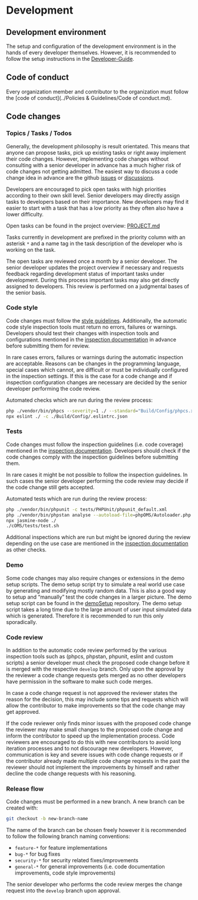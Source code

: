 # Development

## Development environment

 The setup and configuration of the development environment is in the hands of every developer themselves. However, it is recommended to follow the setup instructions in the [Developer-Guide](https://github.com/Karaka-Management/Developer-Guide/blob/develop/general/setup.md).

## Code of conduct

Every organization member and contributor to the organization must follow the [code of conduct](../Policies & Guidelines/Code of conduct.md).

## Code changes

### Topics / Tasks / Todos

Generally, the development philosophy is result orientated. This means that anyone can propose tasks, pick up existing tasks or right away implement their code changes. However, implementing code changes without consulting with a senior developer in advance has a much higher risk of code changes not getting admitted. The easiest way to discuss a code change idea in advance are the github [issues](https://github.com/Karaka-Management/Karaka/issues) or [discussions](https://github.com/Karaka-Management/Karaka/discussions).

Developers  are encouraged to pick open tasks with high priorities according to their own skill level. Senior developers may  directly assign tasks to developers based on their importance. New  developers may find it easier to start with a task that has a low  priority as they often also have a lower difficulty.

Open tasks can be found in the project overview: [PROJECT.md](https://github.com/orgs/Karaka-Management/projects/10)

Tasks  currently in development are prefixed in the priority column with an  asterisk `*` and a name tag in the task description of the developer who is working on the task.

The open  tasks are reviewed once a month by a senior developer. The senior  developer updates the project overview if necessary and requests  feedback regarding development status of important tasks under development. During this process important tasks may also get  directly assigned to developers. This review is performed on a  judgmental bases of the senior basis.

### Code style

Code changes must follow the [style guidelines](https://github.com/Karaka-Management/Developer-Guide/tree/develop/standards). Additionally, the automatic code style inspection tools must return no  errors, failures or warnings. Developers should test their changes with  inspection tools and configurations mentioned in the [inspection documentation](https://github.com/Karaka-Management/Developer-Guide/blob/develop/quality/inspections.md) in advance before submitting them for review.

In rare  cases errors, failures or warnings during the automatic inspection are  acceptable. Reasons can be changes in the programming language, special  cases which cannot, are difficult or must be individually configured in the inspection settings. If this is the case for a code change and if inspection configuration changes are necessary are decided by the senior developer performing the code review.

Automated checks which are run during the review process:

```sh
php ./vendor/bin/phpcs --severity=1 ./ --standard="Build/Config/phpcs.xml"
npx eslint ./ -c ./Build/Config/.eslintrc.json
```

### Tests

Code changes must follow the inspection guidelines (i.e. code coverage) mentioned in the [inspection documentation](https://github.com/Karaka-Management/Developer-Guide/blob/develop/quality/inspections.md). Developers should check if the code changes comply with the inspection guidelines before submitting them.

In rare cases it might be not  possible to follow the inspection guidelines. In such cases the senior  developer performing the code review may decide if the code change still gets accepted.

Automated tests which are run during the review process:

```sh
php ./vendor/bin/phpunit -c tests/PHPUnit/phpunit_default.xml
php ./vendor/bin/phpstan analyse --autoload-file=phpOMS/Autoloader.php -l 9 -c Build/Config/phpstan.neon ./
npx jasmine-node ./
./cOMS/tests/test.sh
```

Additional inspections which are run but might be ignored during the review depending on the use case are mentioned in the [inspection documentation](https://github.com/Karaka-Management/Developer-Guide/blob/develop/quality/inspections.md) as other checks.

### Demo

Some code changes may also require changes or  extensions in the demo setup scripts. The demo setup script try to  simulate a real world use case by generating and modifying mostly random data. This is also a good way to setup and “manually” test the code changes in a larger picture. The  demo setup script can be found in the [demoSetup](https://github.com/Karaka-Management/demoSetup) repository. The demo setup script takes a long time due to the large amount of user input simulated data which is generated. Therefore it is  recommended to run this only sporadically.

### Code review

In addition to the automatic code review performed by the various inspection tools such as (phpcs, phpstan, phpunit, eslint and custom scripts) a senior developer must check the proposed code change before it is merged with the respective `develop` branch. Only upon the approval by the reviewer a code change requests gets merged as no other developers have permission in the software to make such code merges.

In case a code change request is not approved the reviewer states the reason for the decision, this may include some tips and requests which will allow the contributor to make improvements so that the code change may get approved.

If the code reviewer only finds minor issues with the proposed code change the reviewer may make small changes to the proposed code change and inform the contributor to speed up the implementation process. Code reviewers are encouraged to do this with new contributors to avoid long iteration processes and to not discourage new developers. However, communication is key and severe issues with code change requests or if the contributor already made multiple code change requests in the past the reviewer should not implement the improvements by himself and rather decline the code change requests with his reasoning.

### Release flow

Code changes must be performed in a new branch. A new branch can be created with:

```sh
git checkout -b new-branch-name
```

The name of the branch can be chosen freely however it is recommended to follow the following branch naming conventions:

* `feature-*` for feature implementations
* `bug-*` for bug fixes
* `security-*` for security related fixes/improvements
* `general-*` for general improvements (i.e. code documentation improvements, code style improvements)

The senior developer who performs the code review merges the change request into the `develop` branch upon approval.